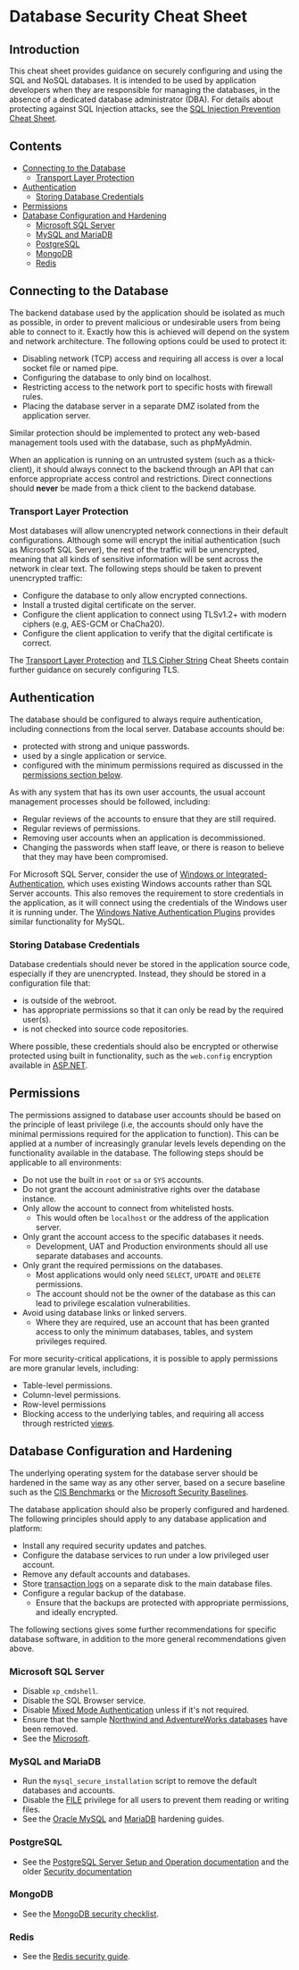 # Database Security Cheat Sheet

## Introduction

This cheat sheet provides guidance on securely configuring and using the SQL and NoSQL databases. It is intended to be used by application developers when they are responsible for managing the databases, in the absence of a dedicated database administrator (DBA). For details about protecting against SQL Injection attacks, see the [SQL Injection Prevention Cheat Sheet](SQL_Injection_Prevention_Cheat_Sheet.md).

## Contents

- [Connecting to the Database](#connecting-to-the-database)
  - [Transport Layer Protection](#transport-layer-protection)
- [Authentication](#authentication)
  - [Storing Database Credentials](#storing-database-credentials)
- [Permissions](#permissions)
- [Database Configuration and Hardening](#database-configuration-and-hardening)
  - [Microsoft SQL Server](#microsoft-sql-server)
  - [MySQL and MariaDB](#mysql-and-mariadb)
  - [PostgreSQL](#postgresql)
  - [MongoDB](#mongodb)
  - [Redis](#redis)

## Connecting to the Database

The backend database used by the application should be isolated as much as possible, in order to prevent malicious or undesirable users from being able to connect to it. Exactly how this is achieved will depend on the system and network architecture. The following options could be used to protect it:

- Disabling network (TCP) access and requiring all access is over a local socket file or named pipe.
- Configuring the database to only bind on localhost.
- Restricting access to the network port to specific hosts with firewall rules.
- Placing the database server in a separate DMZ isolated from the application server.

Similar protection should be implemented to protect any web-based management tools used with the database, such as phpMyAdmin.

When an application is running on an untrusted system (such as a thick-client), it should always connect to the backend through an API that can enforce appropriate access control and restrictions. Direct connections should **never** be made from a thick client to the backend database.

### Transport Layer Protection

Most databases will allow unencrypted network connections in their default configurations. Although some will encrypt the initial authentication (such as Microsoft SQL Server), the rest of the traffic will be unencrypted, meaning that all kinds of sensitive information will be sent across the network in clear text. The following steps should be taken to prevent unencrypted traffic:

- Configure the database to only allow encrypted connections.
- Install a trusted digital certificate on the server.
- Configure the client application to connect using TLSv1.2+ with modern ciphers (e.g, AES-GCM or ChaCha20).
- Configure the client application to verify that the digital certificate is correct.

The [Transport Layer Protection](Transport_Layer_Protection_Cheat_Sheet.md) and [TLS Cipher String](TLS_Cipher_String_Cheat_Sheet.md) Cheat Sheets contain further guidance on securely configuring TLS.

## Authentication

The database should be configured to always require authentication, including connections from the local server. Database accounts should be:

- protected with strong and unique passwords.
- used by a single application or service.
- configured with the minimum permissions required as discussed in the [permissions section below](#permissions).

As with any system that has its own user accounts, the usual account management processes should be followed, including:

- Regular reviews of the accounts to ensure that they are still required.
- Regular reviews of permissions.
- Removing user accounts when an application is decommissioned.
- Changing the passwords when staff leave, or there is reason to believe that they may have been compromised.

For Microsoft SQL Server, consider the use of [Windows or Integrated-Authentication](https://docs.microsoft.com/en-us/dotnet/framework/data/adonet/sql/authentication-in-sql-server), which uses existing Windows accounts rather than SQL Server accounts. This also removes the requirement to store credentials in the application, as it will connect using the credentials of the Windows user it is running under. The [Windows Native Authentication Plugins](https://dev.mysql.com/doc/connector-net/en/connector-net-programming-authentication-windows-native.html) provides similar functionality for MySQL.

### Storing Database Credentials

Database credentials should never be stored in the application source code, especially if they are unencrypted. Instead, they should be stored in a configuration file that:

- is outside of the webroot.
- has appropriate permissions so that it can only be read by the required user(s).
- is not checked into source code repositories.

Where possible, these credentials should also be encrypted or otherwise protected using built in functionality, such as the `web.config` encryption available in [ASP.NET](https://docs.microsoft.com/en-us/dotnet/framework/data/adonet/connection-strings-and-configuration-files#encrypting-configuration-file-sections-using-protected-configuration).

## Permissions

The permissions assigned to database user accounts should be based on the principle of least privilege (i.e, the accounts should only have the minimal permissions required for the application to function). This can be applied at a number of increasingly granular levels levels depending on the functionality available in the database. The following steps should be applicable to all environments:

- Do not use the built in `root` or `sa` or `SYS` accounts.
- Do not grant the account administrative rights over the database instance.
- Only allow the account to connect from whitelisted hosts.
  - This would often be `localhost` or the address of the application server.
- Only grant the account access to the specific databases it needs.
  - Development, UAT and Production environments should all use separate databases and accounts.
- Only grant the required permissions on the databases.
  - Most applications would only need `SELECT`, `UPDATE` and `DELETE` permissions.
  - The account should not be the owner of the database as this can lead to privilege escalation vulnerabilities.
- Avoid using database links or linked servers.
  - Where they are required, use an account that has been granted access to only the minimum databases, tables, and system privileges required.

For more security-critical applications, it is possible to apply permissions are more granular levels, including:

- Table-level permissions.
- Column-level permissions.
- Row-level permissions
- Blocking access to the underlying tables, and requiring all access through restricted [views](https://en.wikipedia.org/wiki/View_(SQL)).

## Database Configuration and Hardening

The underlying operating system for the database server should be hardened in the same way as any other server, based on a secure baseline such as the [CIS Benchmarks](https://www.cisecurity.org/cis-benchmarks/) or the [Microsoft Security Baselines](https://docs.microsoft.com/en-us/windows/security/threat-protection/windows-security-baselines).

The database application should also be properly configured and hardened. The following principles should apply to any database application and platform:

- Install any required security updates and patches.
- Configure the database services to run under a low privileged user account.
- Remove any default accounts and databases.
- Store [transaction logs](https://en.wikipedia.org/wiki/Transaction_log) on a separate disk to the main database files.
- Configure a regular backup of the database.
  - Ensure that the backups are protected with appropriate permissions, and ideally encrypted.

The following sections gives some further recommendations for specific database software, in addition to the more general recommendations given above.

### Microsoft SQL Server

- Disable `xp_cmdshell`.
- Disable the SQL Browser service.
- Disable [Mixed Mode Authentication](https://docs.microsoft.com/en-us/sql/relational-databases/security/choose-an-authentication-mode?view=sql-server-ver15) unless if it's not required.
- Ensure that the sample [Northwind and AdventureWorks databases](https://docs.microsoft.com/en-us/dotnet/framework/data/adonet/sql/linq/downloading-sample-databases) have been removed.
- See the [Microsoft](https://docs.microsoft.com/en-us/sql/relational-databases/security/securing-sql-server).

### MySQL and MariaDB

- Run the `mysql_secure_installation` script to remove the default databases and accounts.
- Disable the [FILE](https://dev.mysql.com/doc/refman/8.0/en/privileges-provided.html#priv_file) privilege for all users to prevent them reading or writing files.
- See the [Oracle MySQL](https://dev.mysql.com/doc/refman/8.0/en/security-guidelines.html) and [MariaDB](https://mariadb.com/kb/en/library/securing-mariadb/) hardening guides.

### PostgreSQL

- See the [PostgreSQL Server Setup and Operation documentation](https://www.postgresql.org/docs/12/runtime.html) and the older [Security documentation](https://www.postgresql.org/docs/7.0/security.htm)

### MongoDB

- See the [MongoDB security checklist](https://docs.mongodb.com/manual/administration/security-checklist/).

### Redis

- See the [Redis security guide](https://redis.io/topics/security).
